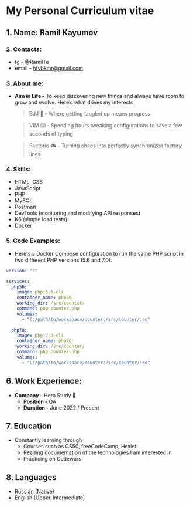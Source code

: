 # My Personal Curriculum vitae

## 1. Name: Ramil Kayumov

### 2. Contacts:

* tg - @RamilTe
* email - hfvbkmr@gmail.com

### 3. About me:
* **Aim in Life -** To keep discovering new things and always have room to grow and evolve. Here’s what drives my interests
    > BJJ 🥋 - Where getting tangled up means progress

    > VIM ⌨️  - Spending hours tweaking configurations to save a few seconds of typing

    > Factorio 🎮 - Turning chaos into perfectly synchronized factory lines

### 4. Skills:
* HTML, CSS
* JavaScript
* PHP
* MySQL
* Postman
* DevTools (monitoring and modifying API responses)
* K6 (simple load tests)
* Docker

### 5. **Code Examples:**

* Here's a Docker Compose configuration to run the same PHP script in two different PHP versions (5.6 and 7.0):

```yaml
version: "3"

services:
  php56:
    image: php:5.6-cli
    container_name: php56
    working_dir: /src/counter/
    command: php counter.php
    volumes: 
      - "C:/path/to/workspace/counter:/src/counter/:ro"

  php70:
    image: php:7.0-cli
    container_name: php70
    working_dir: /src/counter/
    command: php counter.php
    volumes: 
      - "C:/path/to/workspace/counter:/src/counter/:ro"

```

## 6. **Work Experience:**
* **Company -** Hero Study 🦸
    + **Position -** QA
    + **Duration -** June 2022 / Present

## 7. Education
* Constantly learning through
    + Courses such as CS50, freeCodeCamp, Hexlet
    + Reading documentation of the technologies I am interested in
    + Practicing on Codewars

## 8. Languages
* Russian (Native)
* English (Upper-Intermediate)

